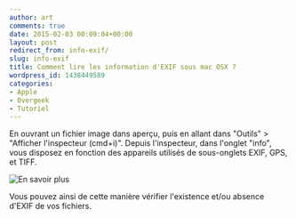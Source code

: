 ```yaml
---
author: art
comments: true
date: 2015-02-03 00:09:04+00:00
layout: post
redirect_from: info-exif/
slug: info-exif
title: Comment lire les information d'EXIF sous mac OSX ?
wordpress_id: 1438449589
categories:
- Apple
- Overgeek
- Tutoriel
---
```


En ouvrant un fichier image dans aperçu, puis en allant dans "Outils" > "Afficher l'inspecteur (cmd+i)". Depuis l'inspecteur, dans l'onglet "info", vous disposez en fonction des appareils utilisés de sous-onglets EXIF, GPS, et TIFF.

![En savoir plus](https://static.irz.fr/2015/02/exif-apercu-mac-osx.png)

Vous pouvez ainsi de cette manière vérifier l'existence et/ou absence d'EXIF de vos fichiers.
